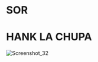 # SOR

# HANK LA CHUPA

![Screenshot_32](https://user-images.githubusercontent.com/62037763/197396543-e27e2297-603f-43f6-8c7f-d33f59df1444.png)
